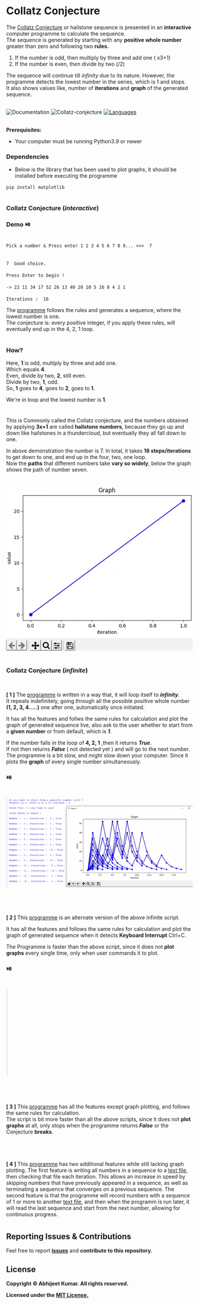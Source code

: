 # Collatz Conjecture
The [Collatz Conjecture](https://en.m.wikipedia.org/wiki/Collatz_conjecture) or hailstone sequence is presented in an **interactive** computer programme to calculate the sequence.</br> 
The sequence is generated by starting with any **positive whole number** greater than zero and following two **rules.**
1. If the number is odd, then multiply by three and add one ( x3+1)
2. If the number is even, then divide by two (/2)

The sequence will continue till *infinity* due to its nature. However, the programme detects the lowest number in the series, which is 1 and stops.</br>
It also shows values like, number of **iterations** and **graph** of the generated sequence.</br>
</br>

![Documentation](https://img.shields.io/badge/Documentation-blue)
![Collatz-conjecture](https://img.shields.io/badge/Collatz%20Conjecture-green)
[![Languages](https://img.shields.io/badge/Python-FFD43B?plastic&logo=python&logoColor=blue)](./scripts)</br>
</br>


**Prerequisites:**
* Your computer must be running Python3.9 or newer

### Dependencies
* Below is the library that has been used to plot graphs, it should be installed before executing the programme
```
pip install matplotlib
```

#
### Collatz Conjecture (_interactive_)


### Demo ⏯️

```

Pick a number & Press enter 1 2 3 4 5 6 7 8 9... >>>  7


7  Good choice.

Press Enter to begin !

-> 22 11 34 17 52 26 13 40 20 10 5 16 8 4 2 1

Iterations :  16

```


The [programme](scripts/main.py) follows the rules and generates a sequence, where the lowest number is one.</br>
The conjecture is: every positive integer, if you apply these rules, will eventually end up in the 4, 2, 1 loop.
#
### How?

Here, **1** is odd, multiply by three and add one.</br>
Which equals **4**.</br>
Even, divide by two, **2**, still even.</br>
Divide by two, **1**, odd.</br>
So, **1** goes to **4**, goes to **2**, goes to **1**.</br>

We're in loop and the lowest number is **1**.</br>
#

This is Commonly called the Collatz conjecture, and the numbers obtained by applying **3x+1** are called **hailstone numbers**, because  they go up and down like hailstones in a thundercloud, but eventually they all fall down to one.</br>


In above demonstration the number is 7. In total, it takes **16 steps/iterations** to get down to one, and end up in the four, two, one loop.</br>
 Now the **paths** that different numbers take **vary so widely**, below the graph shows the path of number seven.

#
![Plotted graph](graphs/collatz-github.gif)
#
#

### Collatz Conjecture (_infinite_)
</br>

**[ 1 ]** The [programme](scripts/main_live_graph_infinite.py) is written in a way that, it will loop itself to ***infinity***.</br>
It repeats indefinitely, going through all the possible positive whole number **(1, 2, 3, 4.....)** one after one, automatically once initiated.</br>

It has all the features and follws the same rules for calculation and plot the graph of generated sequence live, also ask to the user whether to start from a **given number** or from default, which is ***1***.</br>

If the number falls in the loop of **4, 2, 1** ,then it returns ***True***.</br>
If not then returns ***False*** ( not detected yet ) and will go to the next number.</br>
The programme is a bit slow, and might slow down your computer.
Since it plots the **graph** of every single number simultaneously.

### ⏯️
#
![Plotted graph](graphs/collatz-infinite-github.gif)
#
</br>


**[ 2 ]** This [programme](scripts/main_graph_infinite.py) is an alternate version of the above infinite script.</br>

It has all the features and follows the same rules for calculation and plot the graph of 
generated sequence when it detects **Keyboard Interrupt** Ctrl+C.</br>

The  Programme is faster than the above script, since it does not **plot graphs** every single time, only when user commands it to plot.

### ⏯️

#
![Plotted graph](graphs/collatz-infinite2-github.gif)
#
</br>

**[ 3 ]** This [programme](scripts/main_infinite.py) has all the features except graph plotting, and follows the same rules for calculation.</br>
The script is bit more faster than all the above scripts, since it does not **plot graphs** at all, only stops when the programme returns ***False*** or the Conjecture **breaks**.</br>
#
</br>

**[ 4 ]** This [programme](scripts/main_inf_restart.py) has two additional features while still lacking graph plotting. The first feature is writing all numbers in a sequence to a [text file](scripts/main_num.txt), then checking that file each iteration. This allows an increase in speed by skipping numbers that have previously appeared in a sequence, as well as terminating a sequence that converges on a previous sequence. The second feature is that the programme will record numbers with a sequence of 1 or more to another [text file](scripts/main_seq.txt), and then when the programm is run later, it will read the last sequence and start from the next number, allowing for continuous progress.</br>
#


## Reporting Issues & Contributions

Feel free to report <b>[issues](https://github.com/Abhijeetbyte/Collatz-conjecture/issues/new)</b> and <b>contribute<b/> to this repository.
<br/>

## License

Copyright © Abhijeet Kumar. All rights reserved.

Licensed under the [MIT License.](LICENSE) 


